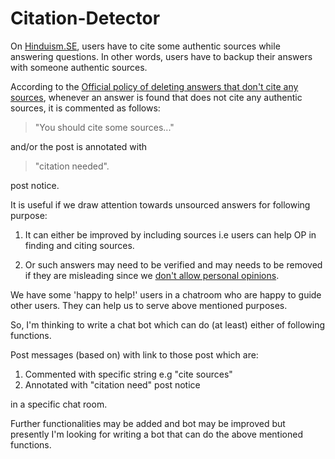 # Citation-Detector

On [Hinduism.SE](https://hinduism.stackexchange.com/), users have to cite some authentic sources while answering questions. In other words, users have to backup their answers with someone authentic sources. 

According to the [Official policy of deleting answers that don't cite any sources](http://hinduism.meta.stackexchange.com/q/803/277), whenever an answer is found that does not cite any authentic sources, it is commented as follows:

> "You should cite some sources..." 

and/or the post is annotated with

> "citation needed". 

post notice.

It is useful if we draw attention towards unsourced answers for following purpose: 

 1. It can either be improved by including sources i.e users can help OP in finding and citing sources. 

 2. Or such answers may need to be verified and may needs to be removed if they are misleading since we [don't allow personal opinions](https://hinduism.meta.stackexchange.com/a/811/277). 

We have some 'happy to help!' users in a chatroom who are happy to guide other users. They can help us to serve above mentioned purposes. 

So, I'm thinking to write a chat bot which can do (at least) either of following functions. 

Post messages (based on) with link to those post which are: 

 1. Commented with specific string e.g "cite sources" 
 2. Annotated with "citation need" post notice 

in a specific chat room. 

Further functionalities may be added and bot may be improved but presently I'm looking for writing a bot that can do the above mentioned functions. 
